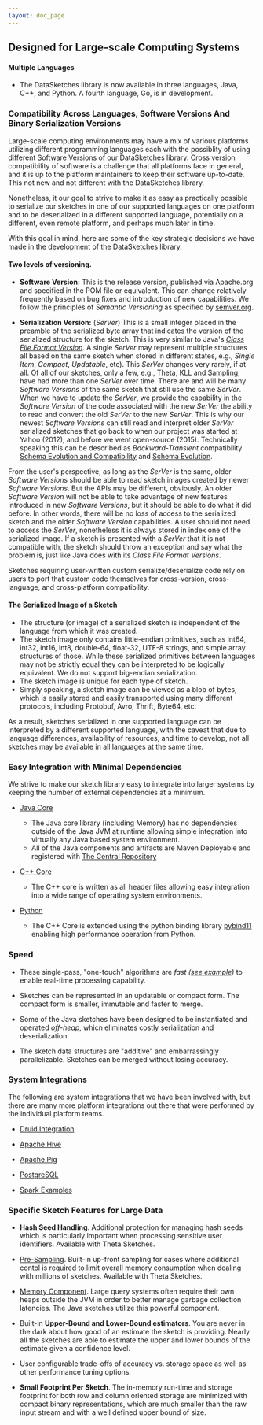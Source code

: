```yaml
---
layout: doc_page
---
```

<!--
    Licensed to the Apache Software Foundation (ASF) under one
    or more contributor license agreements.  See the NOTICE file
    distributed with this work for additional information
    regarding copyright ownership.  The ASF licenses this file
    to you under the Apache License, Version 2.0 (the
    "License"); you may not use this file except in compliance
    with the License.  You may obtain a copy of the License at

      http://www.apache.org/licenses/LICENSE-2.0

    Unless required by applicable law or agreed to in writing,
    software distributed under the License is distributed on an
    "AS IS" BASIS, WITHOUT WARRANTIES OR CONDITIONS OF ANY
    KIND, either express or implied.  See the License for the
    specific language governing permissions and limitations
    under the License.
-->
## Designed for Large-scale Computing Systems

#### Multiple Languages

* The DataSketches library is now available in three languages, Java, C++, and Python. A fourth language, Go, is in development.
 

### Compatibility Across Languages, Software Versions And Binary Serialization Versions
Large-scale computing environments may have a mix of various platforms utilizing different programming languages each with the possiblity of using different Software Versions of our DataSketches library.  Cross version compatibility of software is a challenge that all platforms face in general, and it is up to the platform maintainers to keep their software up-to-date. This not new and not different with the DataSketches library.  

Nonetheless, it our goal to strive to make it as easy as practically possible to serialize our sketches in one of our supported languages on one platform and to be deserialized in a different supported language, potentially on a different, even remote platform, and perhaps much later in time.  

With this goal in mind, here are some of the key strategic decisions we have made in the development of the DataSketches library. 

#### Two levels of versioning.

* **Software Version:** This is the release version, published via Apache.org and specified in the POM file or equivalent. This can change relatively frequently based on bug fixes and introduction of new capabilities. We follow the principles of *Semantic Versioning* as specified by [semver.org](https://semver.org).

* **Serialization Version:** (*SerVer*) This is a small integer placed in the preamble of the serialized byte array that indicates the version of the serialized structure for the sketch. This is very similar to Java's [*Class File Format Version*](https://en.wikipedia.org/wiki/Java_class_file). A single *SerVer* may represent multiple structures all based on the same sketch when stored in different states, e.g., *Single Item*, *Compact*, *Updatable*, etc). This *SerVer* changes very rarely, if at all. Of all of our sketches, only a few, e.g., Theta, KLL and Sampling, have had more than one *SerVer* over time. There are and will be many *Software Versions* of the same sketch that still use the same *SerVer*. When we have to update the *SerVer*, we provide the capability in the *Software Version* of the code associated with the new *SerVer* the ability to read and convert the old *SerVer* to the new *SerVer*. This is why our newest *Software Versions* can still read and interpret older *SerVer* serialized sketches that go back to when our project was started at Yahoo (2012), and before we went open-source (2015). Technically speaking this can be described as *Backward-Transient* compatibility [Schema Evolution and Compatibility](https://docs.confluent.io/platform/current/schema-registry/fundamentals/schema-evolution.html) and [Schema Evolution](https://en.wikipedia.org/wiki/Schema_evolution).

From the user's perspective, as long as the *SerVer* is the same, older *Software Versions* should be able to read sketch images created by newer *Software Versions*. But the APIs may be different, obviously. An older *Software Version* will not be able to take advantage of new features introduced in new *Software Versions*, but it should be able to do what it did before. In other words, there will be no loss of access to the serialized sketch and the older *Software Version* capabilities. A user should not need to access the *SerVer*, nonetheless it is always stored in index one of the serialized image. If a sketch is presented with a *SerVer* that it is not compatible with, the sketch should throw an exception and say what the problem is, just like Java does with its *Class File Format Versions*.

Sketches requiring user-written custom serialize/deserialize code rely on users to port that custom code themselves for cross-version, cross-language, and cross-platform compatibility.

#### The Serialized Image of a Sketch
* The structure (or image) of a serialized sketch is independent of the language from which it was created. 
* The sketch image only contains little-endian primitives, such as int64, int32, int16, int8, double-64, float-32, UTF-8 strings, and simple array structures of those. While these serialized primitives between languages may not be strictly equal they can be interpreted to be logically equivalent. We do not support big-endian serialization.
* The sketch image is unique for each type of sketch.
* Simply speaking, a sketch image can be viewed as a blob of bytes, which is easily stored and easily transported using many different protocols, including Protobuf, Avro, Thrift, Byte64, etc.

As a result, sketches serialized in one supported language can be interpreted by a different supported language, with the caveat that due to language differences, availability of resources, and time to develop, not all sketches may be available in all languages at the same time.

### Easy Integration with Minimal Dependencies
We strive to make our sketch library easy to integrate into larger systems by keeping the number of external dependencies at a minimum.

* [Java Core](https://datasketches.apache.org/docs/Community/Downloads.html)
    * The Java core library (including Memory) has no dependencies outside of the Java JVM at runtime allowing simple integration into virtually any Java based system environment.
    * All of the Java components and artifacts are Maven Deployable and registered with [The Central Repository](https://search.maven.org/classic/#search%7Cga%7C1%7Cg%3A%22org.apache.datasketches%22)

* [C++ Core](https://datasketches.apache.org/docs/Community/Downloads.html)
    * The C++ core is written as all header files allowing easy integration into a wide range of operating system environments. 

* [Python](https://github.com/apache/datasketches-cpp/tree/master/python)
	* The C++ Core is extended using the python binding library [pybind11](https://github.com/pybind/pybind11) enabling high performance operation from Python.

### Speed
* These single-pass, "one-touch" algorithms are <i>fast ([see example](https://datasketches.apache.org/docs/Theta/ThetaUpdateSpeed.html))</i> to enable real-time processing capability.

* Sketches can be represented in an updatable or compact form. The compact form is smaller,  immutable and faster to merge.

* Some of the Java sketches have been designed to be instantiated and operated <i>off-heap</i>, whicn eliminates costly serialization and deserialization.

* The sketch data structures are "additive" and embarrassingly parallelizable. Sketches can be merged without losing accuracy.

### System Integrations
The following are system integrations that we have been involved with, but there are many more platform integrations out there that were performed by the individual platform teams.

* [Druid Integration](https://datasketches.apache.org/docs/SystemIntegrations/ApacheDruidIntegration.html)  

* [Apache Hive](https://datasketches.apache.org/docs/SystemIntegrations/ApacheHiveIntegration.html)

* [Apache Pig](https://datasketches.apache.org/docs/SystemIntegrations/ApachePigIntegration.html)

* [PostgreSQL](https://datasketches.apache.org/docs/SystemIntegrations/PostgreSQLIntegration.html)

* [Spark Examples](https://datasketches.apache.org/docs/Theta/ThetaSparkExample.html) 

### Specific Sketch Features for Large Data
* <b>Hash Seed Handling</b>. Additional protection for managing hash seeds which is 
particularly important when processing sensitive user identifiers. Available with Theta Sketches.

* [Pre-Sampling]({{site.docs_dir}}/Theta/ThetaPSampling.html). Built-in up-front sampling for cases where additional 
contol is required to limit overall memory consumption when dealing with millions of sketches. Available with Theta Sketches.

* [Memory Component]({{site.docs_dir}}/Memory/MemoryComponent.html). 
Large query systems often require their own heaps outside the JVM in order to better manage garbage collection latencies. 
The Java sketches utilize this powerful component. 

* Built-in <b>Upper-Bound and Lower-Bound estimators</b>. 
You are never in the dark about how good of an estimate the sketch is providing. 
Nearly all the sketches are able to estimate the upper and lower bounds of the estimate given a 
confidence level.

* User configurable trade-offs of accuracy vs. storage space as well as other performance 
tuning options.

* <b>Small Footprint Per Sketch</b>. The in-memory run-time and storage footprint for both 
row and column oriented storage are minimized with compact binary representations, which are much smaller 
than the raw input stream and with a well defined upper bound of size.
